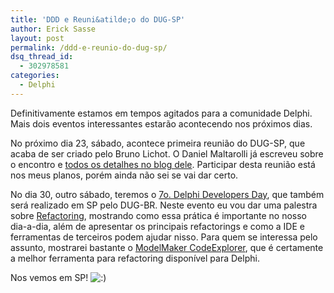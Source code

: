 ```yaml
---
title: 'DDD e Reuni&atilde;o do DUG-SP'
author: Erick Sasse
layout: post
permalink: /ddd-e-reunio-do-dug-sp/
dsq_thread_id:
  - 302978581
categories:
  - Delphi
---
```

Definitivamente estamos em tempos agitados para a comunidade Delphi. Mais dois eventos interessantes estarão acontecendo nos próximos dias.

No próximo dia 23, sábado,&nbsp;acontece primeira reunião do DUG-SP, que acaba de ser criado pelo Bruno Lichot. O Daniel Maltarolli já escreveu sobre o encontro e [todos os detalhes no blog dele][1]. Participar desta reunião está nos meus planos, porém ainda não sei se vai dar certo.

No dia 30, outro sábado, teremos o [7o. Delphi Developers Day][2], que também será realizado em SP pelo DUG-BR. Neste evento eu vou dar uma palestra sobre [Refactoring][3], mostrando como essa prática é importante no nosso dia-a-dia, além de apresentar os principais refactorings e como a IDE e ferramentas de terceiros podem ajudar nisso. Para quem se interessa pelo assunto, mostrarei bastante o [ModelMaker CodeExplorer][4], que é certamente a melhor ferramenta para refactoring disponível para Delphi.

Nos vemos em SP! <img src="http://www.ericksasse.com.br/wp-includes/images/smilies/icon_smile.gif" alt=":)" class="wp-smiley" />

 [1]: http://www.singularsistemas.com.br/blog/2006/09/07/lancamento-do-dug-sp-sera-dia-230906/
 [2]: http://www.dugbr.com.br/
 [3]: http://en.wikipedia.org/wiki/Refactoring
 [4]: http://www.modelmakertools.com/code-explorer/index.html